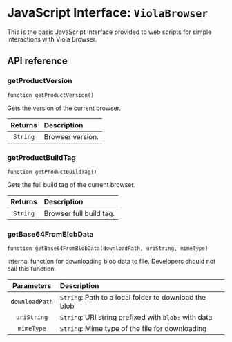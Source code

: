 # JavaScript Interface: `ViolaBrowser`
This is the basic JavaScript Interface provided to web scripts for simple interactions with Viola Browser.

## API reference
### getProductVersion
```
function getProductVersion()
```
Gets the version of the current browser.

| Returns | Description |
| :-----: | :---------- |
| `String` | Browser version. |

### getProductBuildTag
```
function getProductBuildTag()
```
Gets the full build tag of the current browser.

| Returns | Description |
| :-----: | :---------- |
| `String` | Browser full build tag. |

### getBase64FromBlobData
```
function getBase64FromBlobData(downloadPath, uriString, mimeType)
```
Internal function for downloading blob data to file. Developers should not call this function.

| Parameters | Description |
| :--------: | :---------- |
| `downloadPath` | `String`: Path to a local folder to download the blob |
| `uriString` | `String`: URI string prefixed with `blob:` with data |
| `mimeType` | `String`: Mime type of the file for downloading |

